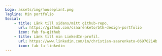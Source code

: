 ```yaml
---
Logo: assets/img/houseplant.png
Tagline: Min portfolio
Social:
    - title: Länk till sidans/mitt github-repo.
      url: https://github.com/csaarenketo/bth-design-portfolio
      icon: fab fa-github
    - title: Länk till min LinkedIn-profil.
      url: https://www.linkedin.com/in/christian-saarenketo-06970214b
      icon: fab fa-linkedin
---
```

